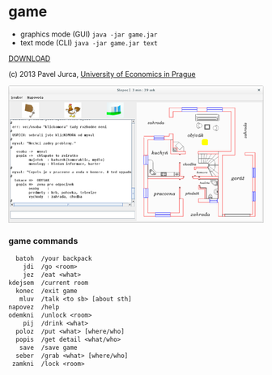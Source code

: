 # game

* graphics mode (GUI) `java -jar game.jar`
* text mode (CLI) `java -jar game.jar text`

[DOWNLOAD](https://github.com/paveljurca/game/tree/master/download)

(c) 2013 Pavel Jurca, [University of Economics in Prague](https://isis.vse.cz/katalog/syllabus.pl?predmet=82362;typ=1;jazyk=3;vystup=1;lang=en)

![game](screenshots/game.png)

### game commands

```
  batoh  /your backpack
    jdi  /go <room>
    jez  /eat <what>
kdejsem  /current room
  konec  /exit game
   mluv  /talk <to sb> [about sth]
napovez  /help
odemkni  /unlock <room>
    pij  /drink <what>
  poloz  /put <what> [where/who]
  popis  /get detail <what/who>
   save  /save game
  seber  /grab <what> [where/who]
 zamkni  /lock <room>
 ```

